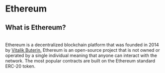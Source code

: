 # Ethereum

## **What is Ethereum?**

\
Ethereum is a decentralized blockchain platform that was founded in 2014 by [Vitalik Buterin.](https://vitalik.ca/) Ethereum is an open-source project that is not owned or operated by a single individual meaning that anyone can interact with the network. The most popular contracts are built on the Ethereum standard ERC-20 token.&#x20;
